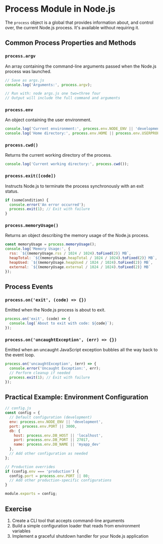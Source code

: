 # Process Module in Node.js

The `process` object is a global that provides information about, and control over, the current Node.js process. It's available without requiring it.

## Common Process Properties and Methods

### `process.argv`
An array containing the command-line arguments passed when the Node.js process was launched.

```javascript
// Save as args.js
console.log('Arguments:', process.argv);

// Run with: node args.js one two=three four
// Output will include the full command and arguments
```

### `process.env`
An object containing the user environment.

```javascript
console.log('Current environment:', process.env.NODE_ENV || 'development');
console.log('Home directory:', process.env.HOME || process.env.USERPROFILE);
```

### `process.cwd()`
Returns the current working directory of the process.

```javascript
console.log('Current working directory:', process.cwd());
```

### `process.exit([code])`
Instructs Node.js to terminate the process synchronously with an exit status.

```javascript
if (someCondition) {
  console.error('An error occurred');
  process.exit(1); // Exit with failure
}
```

### `process.memoryUsage()`
Returns an object describing the memory usage of the Node.js process.

```javascript
const memoryUsage = process.memoryUsage();
console.log('Memory Usage:', {
  rss: `${(memoryUsage.rss / 1024 / 1024).toFixed(2)} MB`,
  heapTotal: `${(memoryUsage.heapTotal / 1024 / 1024).toFixed(2)} MB`,
  heapUsed: `${(memoryUsage.heapUsed / 1024 / 1024).toFixed(2)} MB`,
  external: `${(memoryUsage.external / 1024 / 1024).toFixed(2)} MB`
});
```

## Process Events

### `process.on('exit', (code) => {})`
Emitted when the Node.js process is about to exit.

```javascript
process.on('exit', (code) => {
  console.log(`About to exit with code: ${code}`);
});
```

### `process.on('uncaughtException', (err) => {})`
Emitted when an uncaught JavaScript exception bubbles all the way back to the event loop.

```javascript
process.on('uncaughtException', (err) => {
  console.error('Uncaught Exception:', err);
  // Perform cleanup if needed
  process.exit(1); // Exit with failure
});
```

## Practical Example: Environment Configuration

```javascript
// config.js
const config = {
  // Default configuration (development)
  env: process.env.NODE_ENV || 'development',
  port: process.env.PORT || 3000,
  db: {
    host: process.env.DB_HOST || 'localhost',
    port: process.env.DB_PORT || 27017,
    name: process.env.DB_NAME || 'myapp_dev'
  },
  // Add other configuration as needed
};

// Production overrides
if (config.env === 'production') {
  config.port = process.env.PORT || 80;
  // Add other production-specific configurations
}

module.exports = config;
```

## Exercise
1. Create a CLI tool that accepts command-line arguments
2. Build a simple configuration loader that reads from environment variables
3. Implement a graceful shutdown handler for your Node.js application
